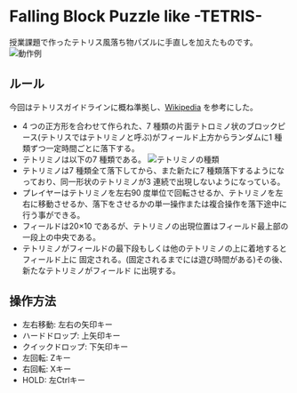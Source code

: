 # Falling Block Puzzle like -TETRIS-
授業課題で作ったテトリス風落ち物パズルに手直しを加えたものです。
![](https://github.com/POKO-OMOCHI/falling-block-puzzle-like-TETRIS-/blob/images/%E5%8B%95%E4%BD%9C%E4%BE%8B.png "動作例")

## ルール

今回はテトリスガイドラインに概ね準拠し、[Wikipedia]('https://ja.wikipedia.org/wiki/テトリス')
を参考にした。
- 4 つの正方形を合わせて作られた、7 種類の片面テトロミノ状のブロックピース(テトリスではテトリミノと呼ぶ)がフィールド上方からランダムに1 種類ずつ一定時間ごとに落下する。
- テトリミノは以下の7 種類である。
![](https://github.com/POKO-OMOCHI/falling-block-puzzle-like-TETRIS-/blob/images/%E3%83%86%E3%83%88%E3%83%AA%E3%83%9F%E3%83%8E%E3%81%AE%E7%A8%AE%E9%A1%9E.png "テトリミノの種類")
- テトリミノは7 種類全て落下してから、また新たに7 種類落下するようになっており、同一形状のテトリミノが3 連続で出現しないようになっている。
- プレイヤーはテトリミノを左右90 度単位で回転させるか、テトリミノを左右に移動させるか、落下をさせるかの単一操作または複合操作を落下途中に行う事ができる。
- フィールドは20×10 であるが、テトリミノの出現位置はフィールド最上部の一段上の中央である。
- テトリミノがフィールドの最下段もしくは他のテトリミノの上に着地するとフィールド上に
固定される。(固定されるまでには遊び時間がある)その後、新たなテトリミノがフィールド
に出現する。

## 操作方法

- 左右移動: 左右の矢印キー
- ハードドロップ: 上矢印キー
- クイックドロップ: 下矢印キー
- 左回転: Zキー
- 右回転: Xキー
- HOLD: 左Ctrlキー
